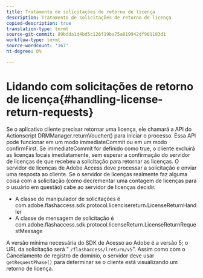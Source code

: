 ```yaml
---
title: Tratamento de solicitações de retorno de licença
description: Tratamento de solicitações de retorno de licença
copied-description: true
translation-type: tm+mt
source-git-commit: 89bdda1d4bd5c126f19ba75a819942df901183d1
workflow-type: tm+mt
source-wordcount: '167'
ht-degree: 0%

---
```



# Lidando com solicitações de retorno de licença{#handling-license-return-requests}

Se o aplicativo cliente precisar retornar uma licença, ele chamará a API do Actionscript DRMManager.returnVoucher() para iniciar o processo. Essa API pode funcionar em um modo immediateCommit ou em um modo confirmFirst. Se immediateCommit for definido como true, o cliente excluirá as licenças locais imediatamente, sem esperar a confirmação do servidor de licenças de que recebeu a solicitação para retornar as licenças. O servidor de licenças de Adobe Access deve processar a solicitação e enviar uma resposta ao cliente. Se o servidor de licenças realmente faz alguma coisa com a solicitação (como decrementar uma contagem de licenças para o usuário em questão) cabe ao servidor de licenças decidir.

* A classe do manipulador de solicitações é com.adobe.flashaccess.sdk.protocol.licencisereturn.LicenseReturnHandler
* A classe de mensagem de solicitação é com.adobe.flashaccess.sdk.protocol.licenseReturn.LicenseReturnRequestMessage

A versão mínima necessária do SDK de Acesso ao Adobe é a versão 5; o URL da solicitação será &quot; `/flashaccess/lreturn/v5`&quot;. Assim como com o Cancelamento de registro de domínio, o servidor deve usar `getRequestPhase()` para determinar se o cliente está visualizando um retorno de licença.
